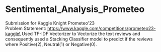 # Sentimental_Analysis_Prometeo  
Submission for Kaggle Knight Prometeo'23\
Problem Statement: https://www.kaggle.com/competitions/prometeo23-kaggle\
Used TF-IDF Vectorizer to Vectorize the text reviews and consequently used a Stacking Classifier model to predict if the reviews where Positive(2), Neutral(1) or Negative(0).
 
